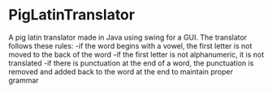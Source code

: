 # PigLatinTranslator
A pig latin translator made in Java using swing for a GUI.
The translator follows these rules:
-if the word begins with a vowel, the first letter is not moved to the back of the word
-if the first letter is not alphanumeric, it is not translated
-if there is punctuation at the end of a word, the punctuation is removed and added back to the word at the end to maintain proper grammar
